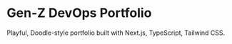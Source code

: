 # Gen-Z DevOps Portfolio

Playful, Doodle-style portfolio built with Next.js, TypeScript, Tailwind CSS.